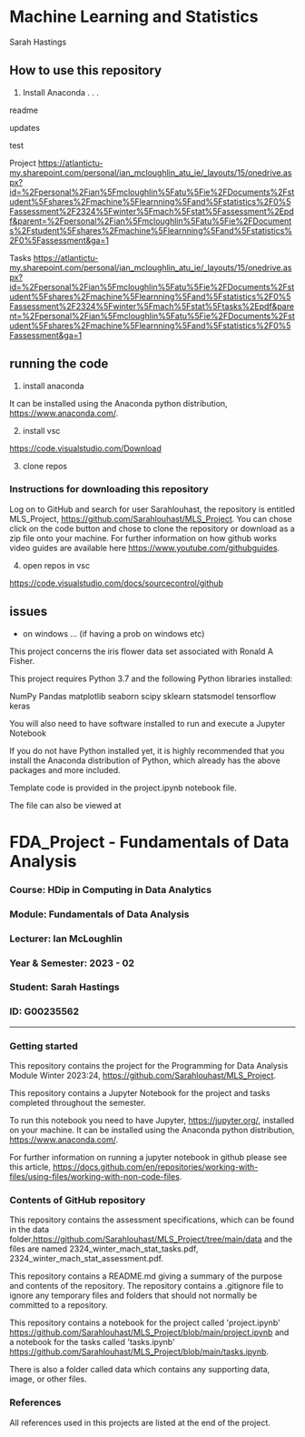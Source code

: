 # Machine Learning and Statistics

Sarah Hastings 

## How to use this repository 

1. Install Anaconda . . .

readme



updates

test

Project https://atlantictu-my.sharepoint.com/personal/ian_mcloughlin_atu_ie/_layouts/15/onedrive.aspx?id=%2Fpersonal%2Fian%5Fmcloughlin%5Fatu%5Fie%2FDocuments%2Fstudent%5Fshares%2Fmachine%5Flearnning%5Fand%5Fstatistics%2F0%5Fassessment%2F2324%5Fwinter%5Fmach%5Fstat%5Fassessment%2Epdf&parent=%2Fpersonal%2Fian%5Fmcloughlin%5Fatu%5Fie%2FDocuments%2Fstudent%5Fshares%2Fmachine%5Flearnning%5Fand%5Fstatistics%2F0%5Fassessment&ga=1

Tasks https://atlantictu-my.sharepoint.com/personal/ian_mcloughlin_atu_ie/_layouts/15/onedrive.aspx?id=%2Fpersonal%2Fian%5Fmcloughlin%5Fatu%5Fie%2FDocuments%2Fstudent%5Fshares%2Fmachine%5Flearnning%5Fand%5Fstatistics%2F0%5Fassessment%2F2324%5Fwinter%5Fmach%5Fstat%5Ftasks%2Epdf&parent=%2Fpersonal%2Fian%5Fmcloughlin%5Fatu%5Fie%2FDocuments%2Fstudent%5Fshares%2Fmachine%5Flearnning%5Fand%5Fstatistics%2F0%5Fassessment&ga=1


## running the code
1. install anaconda

It can be installed using the Anaconda python distribution, https://www.anaconda.com/.


2. install vsc

https://code.visualstudio.com/Download


3. clone repos

### Instructions for downloading this repository
Log on to GitHub and search for user Sarahlouhast, the repository is entitled MLS_Project, https://github.com/Sarahlouhast/MLS_Project. You can chose click on the code button and chose to clone the repository or download as a zip file onto your machine. For further information on how github works video guides are available here https://www.youtube.com/githubguides.

4. open repos in vsc


https://code.visualstudio.com/docs/sourcecontrol/github

## issues

- on windows ... (if having a prob on windows etc)



This project concerns the  iris flower data set associated with Ronald A Fisher.

This project requires Python 3.7 and the following Python libraries installed:

NumPy
Pandas
matplotlib
seaborn
scipy
sklearn
statsmodel
tensorflow
keras

You will also need to have software installed to run and execute a Jupyter Notebook

If you do not have Python installed yet, it is highly recommended that you install the Anaconda distribution of Python, which already has the above packages and more included.

Template code is provided in the project.ipynb notebook file.

The file can also be viewed at 




# FDA_Project - Fundamentals of Data Analysis

### Course: HDip in Computing in Data Analytics
### Module:  Fundamentals of Data Analysis
### Lecturer: Ian McLoughlin
### Year & Semester: 2023 - 02
### Student: Sarah Hastings
### ID: G00235562

***

### Getting started
This repository contains the project for the Programming for Data Analysis Module Winter 2023:24, https://github.com/Sarahlouhast/MLS_Project.

This repository contains a Jupyter Notebook for the project and tasks completed throughout the semester. 

To run this notebook you need to have Jupyter, https://jupyter.org/, installed on your machine. It can be installed using the Anaconda python distribution, https://www.anaconda.com/.

For further information on running a jupyter notebook in github please see this article, https://docs.github.com/en/repositories/working-with-files/using-files/working-with-non-code-files.

### Contents of GitHub repository
This repository contains the assessment specifications, which can be found in the data folder,https://github.com/Sarahlouhast/MLS_Project/tree/main/data and the files are named 2324_winter_mach_stat_tasks.pdf, 2324_winter_mach_stat_assessment.pdf.

This repository contains a README.md giving a summary of the purpose and contents of the repository. The repository contains a .gitignore file to ignore any temporary files and folders that should not normally be committed to a repository.

This repository contains a notebook for the project called 'project.ipynb' https://github.com/Sarahlouhast/MLS_Project/blob/main/project.ipynb and a notebook for the tasks called 'tasks.ipynb' https://github.com/Sarahlouhast/MLS_Project/blob/main/tasks.ipynb.

There is also a folder called data which contains any supporting data, image, or other files.

### References
All references used in this projects are listed at the end of the project.